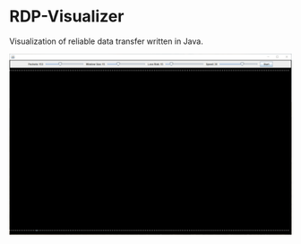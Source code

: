 # RDP-Visualizer
Visualization of reliable data transfer written in Java.

![text](https://github.com/hanneselfving/RDP-Visualizer/blob/main/Reliable%20Data%20Transfer.gif)
